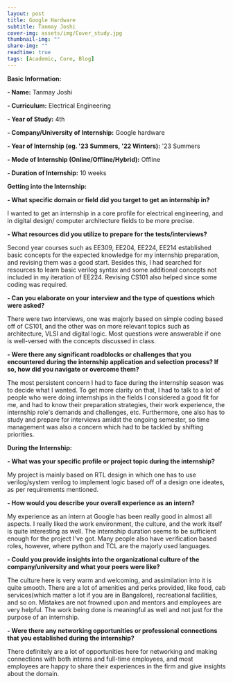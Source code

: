 ```yaml
---
layout: post
title: Google Hardware
subtitle: Tanmay Joshi
cover-img: assets/img/Cover_study.jpg
thumbnail-img: ""
share-img: ""
readtime: true
tags: [Academic, Core, Blog]
---
```


**Basic Information:**

**- Name:** Tanmay Joshi

**- Curriculum:** Electrical Engineering

**- Year of Study:** 4th

**- Company/University of Internship:** Google hardware

**- Year of Internship (eg. \'23 Summers, \'22 Winters):** '23 Summers

**- Mode of Internship (Online/Offline/Hybrid):** Offline

**- Duration of Internship:** 10 weeks

**Getting into the Internship:**

**- What specific domain or field did you target to get an internship in?**

I wanted to get an internship in a core profile for electrical
engineering, and in digital design/ computer architecture fields to be
more precise.

**- What resources did you utilize to prepare for the tests/interviews?**

Second year courses such as EE309, EE204, EE224, EE214 established basic
concepts for the expected knowledge for my internship preparation, and
revising them was a good start. Besides this, I had searched for
resources to learn basic verilog syntax and some additional concepts not
included in my iteration of EE224. Revising CS101 also helped since some
coding was required.

**- Can you elaborate on your interview and the type of questions which were asked?**

There were two interviews, one was majorly based on simple coding based
off of CS101, and the other was on more relevant topics such as
architecture, VLSI and digital logic. Most questions were answerable if
one is well-versed with the concepts discussed in class.

**- Were there any significant roadblocks or challenges that you encountered during the internship application and selection process? If so, how did you navigate or overcome them?**

The most persistent concern I had to face during the internship season
was to decide what I wanted. To get more clarity on that, I had to talk
to a lot of people who were doing internships in the fields I considered
a good fit for me, and had to know their preparation strategies, their
work experience, the internship role's demands and challenges, etc.
Furthermore, one also has to study and prepare for interviews amidst the
ongoing semester, so time management was also a concern which had to be
tackled by shifting priorities.

**During the Internship:**

**- What was your specific profile or project topic during the internship?**

My project is mainly based on RTL design in which one has to use
verilog/system verilog to implement logic based off of a design one
ideates, as per requirements mentioned.

**- How would you describe your overall experience as an intern?**

My experience as an intern at Google has been really good in almost all
aspects. I really liked the work environment, the culture, and the work
itself is quite interesting as well. The internship duration seems to be
sufficient enough for the project I've got. Many people also have
verification based roles, however, where python and TCL are the majorly
used languages.

**- Could you provide insights into the organizational culture of the company/university and what your peers were like?**

The culture here is very warm and welcoming, and assimilation into it is
quite smooth. There are a lot of amenities and perks provided, like
food, cab services(which matter a lot if you are in Bangalore),
recreational facilities, and so on. Mistakes are not frowned upon and
mentors and employees are very helpful. The work being done is
meaningful as well and not just for the purpose of an internship.

**- Were there any networking opportunities or professional connections that you established during the internship?**

There definitely are a lot of opportunities here for networking and
making connections with both interns and full-time employees, and most
employees are happy to share their experiences in the firm and give
insights about the domain.
